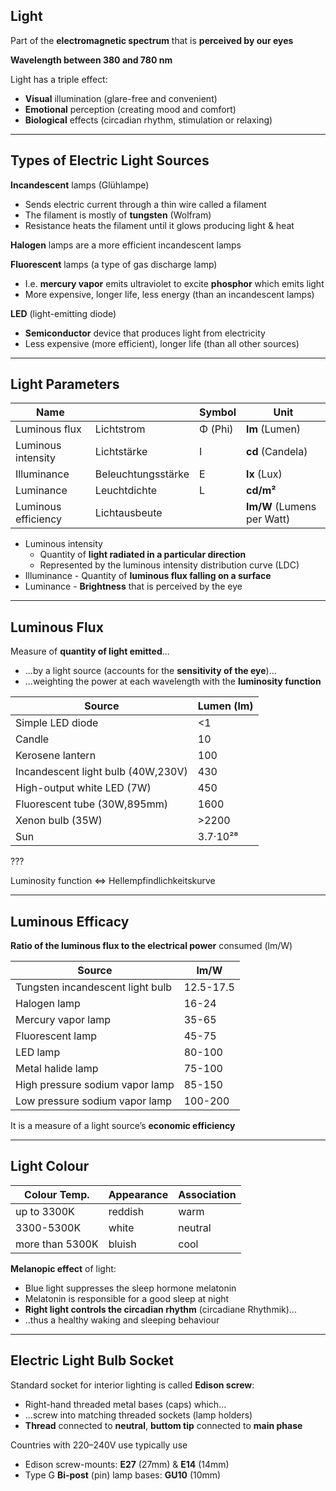 ## Light

Part of the **electromagnetic spectrum** that is **perceived by our eyes**

**Wavelength between 380 and 780 nm**

Light has a triple effect:

- **Visual** illumination (glare-free and convenient)
- **Emotional** perception (creating mood and comfort)
- **Biological** effects (circadian rhythm, stimulation or relaxing)

---

## Types of Electric Light Sources

**Incandescent** lamps (Glühlampe)

- Sends electric current through a thin wire called a filament
- The filament is mostly of **tungsten** (Wolfram)
- Resistance heats the filament until it glows producing light & heat

**Halogen** lamps are a more efficient incandescent lamps

**Fluorescent** lamps (a type of gas discharge lamp)

- I.e. **mercury vapor** emits ultraviolet to excite **phosphor** which emits light
- More expensive, longer life, less energy (than an incandescent lamps)

**LED** (light-emitting diode)

- **Semiconductor** device that produces light from electricity
- Less expensive (more efficient), longer life (than all other sources) 

---

## Light Parameters

Name                |                    | Symbol  | Unit
--------------------|--------------------|---------|------
Luminous flux       | Lichtstrom         | Φ (Phi) | **lm** (Lumen)
Luminous intensity  | Lichtstärke        | Ι       | **cd** (Candela) 
Illuminance         | Beleuchtungsstärke | E       | **lx** (Lux)
Luminance           | Leuchtdichte       | L       | **cd/m²**
Luminous efficiency | Lichtausbeute      |         | **lm/W** (Lumens per Watt)

* Luminous intensity
  - Quantity of **light radiated in a particular direction**
  - Represented by the luminous intensity distribution curve (LDC)
* Illuminance - Quantity of **luminous flux falling on a surface**
* Luminance - **Brightness** that is perceived by the eye


---

## Luminous Flux

Measure of **quantity of light emitted**...

* ...by a light source (accounts for the **sensitivity of the eye**)...
* ...weighting the power at each wavelength with the **luminosity function** 

Source                                 | Lumen (lm)
---------------------------------------|----------
Simple LED diode                       | <1
Candle                                 | 10
Kerosene lantern                       | 100
Incandescent light bulb (40W,230V)     | 430
High-output white LED (7W)             | 450
Fluorescent tube (30W,895mm)           | 1600
Xenon bulb (35W)                       | >2200
Sun                                    | 3.7·10²⁸


???

Luminosity function ⇔ Hellempfindlichkeitskurve  

---

## Luminous Efficacy

**Ratio of the luminous flux to the electrical power** consumed (lm/W)

Source                             | lm/W 
-----------------------------------|---------------
Tungsten incandescent light bulb   | 12.5-17.5
Halogen lamp 	                   | 16-24
Mercury vapor lamp 	           | 35-65
Fluorescent lamp 	           | 45-75
LED lamp 	                   | 80-100
Metal halide lamp 	           | 75-100
High pressure sodium vapor lamp    | 85-150
Low pressure sodium vapor lamp 	   | 100-200

It is a measure of a light source’s **economic efficiency**


---

## Light Colour

Colour Temp.        | Appearance   | Association
--------------------|--------------|-------------------
up to 3300K         | reddish      | warm
3300-5300K          | white        | neutral
more than 5300K     | bluish       | cool

**Melanopic effect** of light:

- Blue light suppresses the sleep hormone melatonin
- Melatonin is responsible for a good sleep at night
- **Right light controls the circadian rhythm** (circadiane Rhythmik)...
- ..thus a healthy waking and sleeping behaviour

---

## Electric Light Bulb Socket

Standard socket for interior lighting is called **Edison screw**:

* Right-hand threaded metal bases (caps) which...
* ...screw into matching threaded sockets (lamp holders)
* **Thread** connected to **neutral**, **buttom tip** connected to **main phase**

Countries with 220–240V use typically use

* Edison screw-mounts: **E27** (27mm) & **E14** (14mm)
* Type G **Bi-post** (pin) lamp bases: **GU10** (10mm) 


